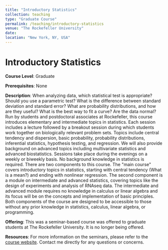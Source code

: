 ```yaml
---
title: "Introductory Statistics"
collection: teaching
type: "Graduate Course"
permalink: /teaching/introductory-statistics
venue: "The Rockefeller University"
date: 
location: "New York, NY, USA"
---
```


Introductory Statistics
======

**Course Level**: Graduate

**Prerequisites**: None

**Description**: When analyzing data, which statistical test is appropriate? Should you use a parametric test? What is the difference between standard deviation and standard error? What are probability distributions, and how are they useful? What is the best way to fit a curve? Are the data normal? Run by students and postdoctoral associates at Rockefeller, this course introduces elementary and intermediate topics in statistics. Each session includes a lecture followed by a breakout session during which students work together on biologically relevant problem sets. Topics include central tendency and dispersion, basic probability, probability distributions, inferential statistics, hypothesis testing, and regression. We will also provide background on advanced topics including multivariate statistics and advanced biostatistics. Sessions take place during the evenings on a weekly or biweekly basis. No background knowledge in statistics is required. There are two components to this course. The "main course" covers introductory topics in statistics, starting with central tendency (What is a mean?) and ending with nonlinear regression. The second component is a module on intermediate and advanced statistics, covering topics like the design of experiments and analysis of RNAseq data. The intermediate and advanced module requires no knowledge in calculus or linear algebra and its focus will be on the concepts and implementation of basic principles. Both components of the course are designed to be accessible to those without any prior knowledge in statistics, calculus, linear algebra, or programming.

**Offering**: This was a seminar-based course was offered to graduate students at The Rockefeller University. It is no longer being offered.

**Resources**: For more information on the seminars, please refer to the [course website](https://sites.google.com/site/introductorystatisticsru/). Contact me directly for any questions or concerns.